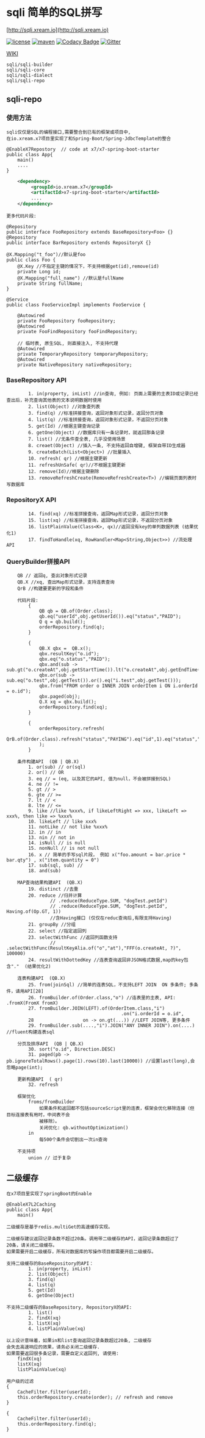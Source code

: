 # sqli 简单的SQL拼写
   [http://sqli.xream.io](http://sqli.xream.io) 
   
[![license](https://img.shields.io/github/license/x-ream/sqli.svg)](https://www.apache.org/licenses/LICENSE-2.0.html)
[![maven](https://img.shields.io/maven-central/v/io.xream.sqli/sqli-parent.svg)](https://search.maven.org/search?q=io.xream)
[![Codacy Badge](https://app.codacy.com/project/badge/Grade/8e414bcc7a6944529c5a35b27b2d5e37)](https://www.codacy.com/gh/x-ream/sqli?utm_source=github.com&amp;utm_medium=referral&amp;utm_content=x-ream/sqli&amp;utm_campaign=Badge_Grade)
[![Gitter](https://badges.gitter.im/x-ream/x-ream.svg)](https://gitter.im/x-ream/community)
    
   [WIKI](https://github.com/x-ream/sqli/wiki)
    
    sqli/sqli-builder
    sqli/sqli-core
    sqli/sqli-dialect
    sqli/sqli-repo
        
## sqli-repo 

### 使用方法
    sqli仅仅是SQL的编程接口,需要整合到已有的框架或项目中,
    在io.xream.x7项目里实现了和Spring-Boot/Spring-JdbcTemplate的整合
    
    @EnableX7Repostory  // code at x7/x7-spring-boot-starter
    public class App{
        main() 
        ....
    }
```xml        
    <dependency>
         <groupId>io.xream.x7</groupId>
         <artifactId>x7-spring-boot-starter</artifactId>
         ....
    </dependency>
```     
    更多代码片段:

    @Repository
    public interface FooRepository extends BaseRepository<Foo> {}
    @Repository
    public interface BarRepository extends RepositoryX {}

    @X.Mapping("t_foo")//默认是foo
    public class Foo {
        @X.Key //不指定主键的情况下，不支持根据get(id),remove(id)
        private Long id;
        @X.Mapping("full_name") //默认是fullName
        private String fullName;
    }

    @Service
    public class FooServiceImpl implements FooService {
    
        @Autowired
        private FooRepository fooRepository;
        @Autowired
        private FooFindRepository fooFindRepository;
        
        // 临时表, 原生SQL, 则直接注入, 不支持代理
        @Autowired
        private TemporaryRepository temporaryRepository;
        @Autowired
        private NativeRepository nativeRepository;


###    BaseRepository API

            1. in(property, inList) //in查询, 例如: 页面上需要的主表ID或记录已经查出后，补充查询其他表的文本说明数据时使用
            2. list(Object) //对象查列表
            3. find(q) //标准拼接查询，返回对象形式记录，返回分页对象
            4. list(q) //标准拼接查询，返回对象形式记录，不返回分页对象
            5. get(Id) //根据主键查询记录
            6. getOne(Object) //数据库只有一条记录时，就返回那条记录
            7. list() //无条件查全表, 几乎没使用场景
            8. creaet(Object) //插入一条, 不支持返回自增键, 框架自带ID生成器
            9. createBatch(List<Object>) //批量插入
            10. refresh( qr) //根据主键更新
            11. refreshUnSafe( qr)//不根据主键更新
            12. remove(Id)//根据主键删除
            13. removeRefreshCreate(RemoveRefreshCreate<T>) //编辑页面列表时写数据库

###     RepositoryX API
            14. find(xq) //标准拼接查询，返回Map形式记录，返回分页对象
            15. list(xq) //标准拼接查询，返回Map形式记录，不返回分页对象
            16. listPlainValue(Class<K>, qx)//返回没有key的单列数据列表 (结果优化1)
            17. findToHandle(xq, RowHandler<Map<String,Object>>) //流处理API

###     QueryBuilder拼接API
        QB // 返回q, 查出对象形式记录
        QB.X //xq, 查出Map形式记录，支持连表查询
        QrB //构建要更新的字段和条件
        
        代码片段:
            {
                QB qb = QB.of(Order.class); 
                qb.eq("userId",obj.getUserId()).eq("status","PAID");
                Q q = qb.build();
                orderRepository.find(q);
            }
        
            {
                QB.X qbx =  QB.x();
                qbx.resultKey("o.id");
                qbx.eq("o.status","PAID");
                qbx.and(sub -> sub.gt("o.createAt",obj.getStartTime()).lt("o.createAt",obj.getEndTime()));
                qbx.or(sub -> sub.eq("o.test",obj.getTest()).or().eq("i.test",obj.getTest()));
                qbx.from("FROM order o INNER JOIN orderItem i ON i.orderId = o.id");
                qbx.paged(obj);
                Q.X xq = qbx.build();
                orderRepository.find(xq);
            }
            
            {
                orderRepository.refresh(
                    QrB.of(Order.class).refresh("status","PAYING").eq("id",1).eq("status","UN_PAID").build()
                );
            }
        
        条件构建API  (QB | QB.X)
            1. or(sub) // or(sql)
            2. or() // OR
            3. eq // = (eq, 以及其它的API, 值为null，不会被拼接到SQL)
            4. ne // !=
            5. gt // >
            6. gte // >=
            7. lt // <
            8. lte // <=
            9. like //like %xxx%, if likeLeftRight => xxx, likeLeft => xxx%, then like => %xxx%
            10. likeLeft // like xxx%
            11. notLike // not like %xxx%
            12. in // in
            13. nin // not in
            14. isNull // is null
            15. nonNull // is not null
            16. x // 简单的手写sql片段， 例如 x("foo.amount = bar.price * bar.qty") , x("item.quantity = 0")
            17. sub(sql, sub) //
            18. and(sub)

        MAP查询结果构建API  (QB.X)
            19. distinct //去重
            20. reduce //归并计算
                    // .reduce(ReduceType.SUM, "dogTest.petId") 
                    // .reduce(ReduceType.SUM, "dogTest.petId", Having.of(Op.GT, 1))
                    //含Having接口 (仅仅在reduc查询后,有限支持Having)
            21. groupBy //分组
            22. select //指定返回列
            23. selectWithFunc //返回列函数支持
                    // .selectWithFunc(ResultKeyAlia.of("o","at"),"FFF(o.createAt, ?)", 100000) 
            24. resultWithDottedKey //连表查询返回非JSON格式数据,map的key包含"."  (结果优化2)
           
        连表构建API  (QB.X)
            25. from(joinSql) //简单的连表SQL，不支持LEFT JOIN  ON 多条件; 多条件，请用API[28]
            26. fromBuilder.of(Order.class,"o") //连表里的主表, API: .fromX(FromX fromX)
            27. fromBuilder.JOIN(LEFT).of(OrderItem.class,"i")
                                              .on("i.orderId = o.id", 
            28                  on -> on.gt(...)) //LEFT JOIN等, 更多条件
            29. fromBuilder.sub(....,"i").JOIN("ANY INNER JOIN").on(....) //fluent构建连表sql
        
        分页及排序API  (QB | QB.X)
            30. sort("o.id", Direction.DESC)
            31. paged(pb -> pb.ignoreTotalRows().page(1).rows(10).last(10000)) //设置last(long),会忽略page(int); 
                                           
        更新构建API  ( qr)
            32. refresh
            
        框架优化
            froms/fromBuilder
                如果条件和返回都不包括sourceScript里的连表，框架会优化移除连接（但目标连接表有用时，中间表不会
                被移除）。
                关闭优化: qb.withoutOptimization()
            in
                每500个条件会切割出一次in查询
            
        不支持项
            union // 过于复杂

            
## 二级缓存 

    在x7项目里实现了springBoot的Enable
        
    @EnableX7L2Caching
    public class App{
        main()

    二级缓存是基于redis.multiGet的高速缓存实现。

    二级缓存建议返回记录条数不超过20条。调用带二级缓存的API，返回记录条数超过了
    20条，请关闭二级缓存。
    如果需要开启二级缓存，所有对数据库的写操作项目都需要开启二级缓存。
    
    支持二级缓存的BaseRepository的API：
            1. in(property, inList)
            2. list(Object)
            3. find(q)
            4. list(q)
            5. get(Id)
            6. getOne(Object)
        
    不支持二级缓存的BaseRepository, RepositoryX的API:
            1. list()
            2. findX(xq)
            3. listX(xq)
            4. listPlainValue(xq)
        
    以上设计意味着，如果in和list查询返回记录条数超过20条, 二级缓存
    会失去高速响应的效果，请务必关闭二级缓存. 
    如果需要返回很多条记录，需要自定义返回列, 请使用:
        findX(xq)
        listX(xq)
        listPlainValue(xq)
        
    用户级的过滤
    {
        CacheFilter.filter(userId);
        this.orderRepository.create(order); // refresh and remove
    }
    
    {
        CacheFilter.filter(userId);
        this.orderRepository.find(q);
    }               
    